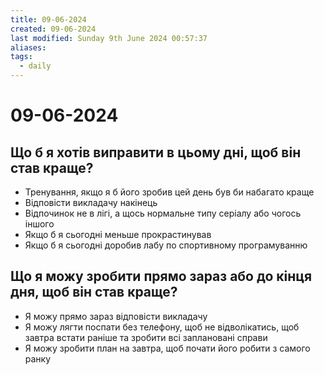 ```yaml
---
title: 09-06-2024
created: 09-06-2024
last modified: Sunday 9th June 2024 00:57:37
aliases: 
tags:
  - daily
---
```

# 09-06-2024
## Що б я хотів виправити в цьому дні, щоб він став краще?

- Тренування, якщо я б його зробив цей день був би набагато краще
- Відповісти викладачу накінець
- Відпочинок не в лігі, а щось нормальне типу серіалу або чогось іншого
- Якщо б я сьогодні меньше прокрастинував
- Якщо б я сьогодні доробив лабу по спортивному програмуванню

## Що я можу зробити прямо зараз або до кінця дня, щоб він став краще?

- Я можу прямо зараз відповісти викладачу
- Я можу лягти поспати без телефону, щоб не відволікатись, щоб завтра встати раніше та зробити всі заплановані справи
- Я можу зробити план на завтра, щоб почати його робити з самого ранку

